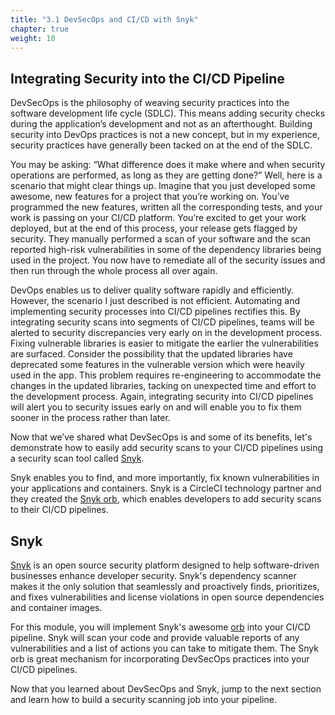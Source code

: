 ```yaml
---
title: "3.1 DevSecOps and CI/CD with Snyk"
chapter: true
weight: 10
---
```


## Integrating Security into the CI/CD Pipeline

DevSecOps is the philosophy of weaving security practices into the software development life cycle (SDLC). This means adding security checks during the application’s development and not as an afterthought. Building security into DevOps practices is not a new concept, but in my experience, security practices have generally been tacked on at the end of the SDLC.

You may be asking: “What difference does it make where and when security operations are performed, as long as they are getting done?” Well, here is a scenario that might clear things up. Imagine that you just developed some awesome, new features for a project that you’re working on. You’ve programmed the new features, written all the corresponding tests, and your work is passing on your CI/CD platform. You’re excited to get your work deployed, but at the end of this process, your release gets flagged by security. They manually performed a scan of your software and the scan reported high-risk vulnerabilities in some of the dependency libraries being used in the project. You now have to remediate all of the security issues and then run through the whole process all over again.

DevOps enables us to deliver quality software rapidly and efficiently. However, the scenario I just described is not efficient. Automating and implementing security processes into CI/CD pipelines rectifies this. By integrating security scans into segments of CI/CD pipelines, teams will be alerted to security discrepancies very early on in the development process. Fixing vulnerable libraries is easier to mitigate the earlier the vulnerabilities are surfaced. Consider the possibility that the updated libraries have deprecated some features in the vulnerable version which were heavily used in the app. This problem requires re-engineering to accommodate the changes in the updated libraries, tacking on unexpected time and effort to the development process. Again, integrating security into CI/CD pipelines will alert you to security issues early on and will enable you to fix them sooner in the process rather than later.

Now that we’ve shared what DevSecOps is and some of its benefits, let's demonstrate how to easily add security scans to your CI/CD pipelines using a security scan tool called [Snyk][1].

Snyk enables you to find, and more importantly, fix known vulnerabilities in your applications and containers. Snyk is a CircleCI technology partner and they created the [Snyk orb][2], which enables developers to add security scans to their CI/CD pipelines.

## Snyk

[Snyk][1] is an open source security platform designed to help software-driven businesses enhance developer security. Snyk's dependency scanner makes it the only solution that seamlessly and proactively finds, prioritizes, and fixes vulnerabilities and license violations in open source dependencies and container images.

For this module, you will implement Snyk's awesome [orb][2] into your CI/CD pipeline. Snyk will scan your code and provide valuable reports of any vulnerabilities and a list of actions you can take to mitigate them. The Snyk orb is great mechanism for incorporating DevSecOps practices into your CI/CD pipelines.

Now that you learned about DevSecOps and Snyk, jump to the next section and learn how to build a security scanning job into your pipeline.


<!-- URL Links index -->
[1]: https://circleci.com/blog/devsecops-and-circleci-orbs-security-focused-ci-cd-best-practices/
[2]: https://circleci.com/developer/orbs/orb/snyk/snyk